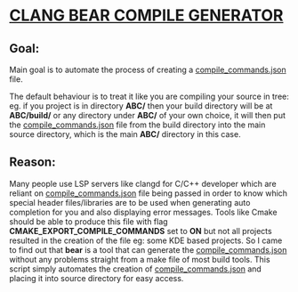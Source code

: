 # <u>**CLANG BEAR COMPILE GENERATOR**</u>

## Goal:

Main goal is to automate the process of creating a [compile_commands.json]() file. 

The default behaviour is to treat it like you are compiling your source in tree: eg. if you project is in directory **ABC/** then your build directory will be at **ABC/build/** or any directory under **ABC/** of your own choice, it will then put the  [compile_commands.json]() file from the build directory into the main source directory, which is the main **ABC/** directory in this case.

## Reason:

Many people use LSP servers like clangd for C/C++ developer which are reliant on [compile_commands.json]() file being passed in order to know which special header files/libraries are to be used when generating auto completion for you and also displaying error messages. Tools like Cmake should be able to produce this file with flag **CMAKE_EXPORT_COMPILE_COMMANDS** set to **ON** but not all projects resulted in the creation of the file eg: some KDE based projects. So I came to find out that **bear** is a tool that can generate the  [compile_commands.json]() without any problems straight from a make file of most build tools. This script simply automates the creation of [compile_commands.json]() and placing it into source directory for easy access.